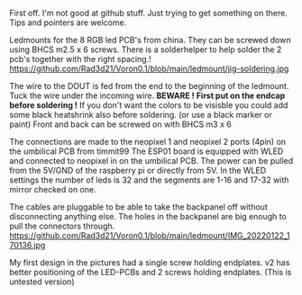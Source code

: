 First off. I'm not good at github stuff. Just trying to get something on there.
Tips and pointers are welcome.

Ledmounts for the 8 RGB led PCB's from china.
They can be screwed down using BHCS m2.5 x 6 screws.
There is a solderhelper to help solder the 2 pcb's together with the right spacing.!
https://github.com/Rad3d21/Voron0.1/blob/main/ledmount/jig-soldering.jpg

The wire to the DOUT is fed from the end to the beginning of the ledmount.
Tuck the wire under the incoming wire.
<B>BEWARE ! First put on the endcap before soldering !</B>
If you don't want the colors to be visisble you could add some black heatshrink also before soldering.
(or use a black marker or paint)
Front and back can be screwed on with BHCS m3 x 6

The connections are made to the neopixel 1 and neopixel 2 ports (4pin) on the umbilical PCB from timmit99
The ESP01 board is equipped with WLED and connected to neopixel in on the umbilical PCB.
The power can be pulled from the 5V/GND of the raspberry pi or directly from 5V.
In the WLED settings the number of leds is 32 and the segments are 1-16 and 17-32 with mirror checked on one.

The cables are pluggable to be able to take the backpanel off without disconnecting anything else.
The holes in the backpanel are big enough to pull the connectors through. https://github.com/Rad3d21/Voron0.1/blob/main/ledmount/IMG_20220122_170136.jpg

My first design in the pictures had a single screw holding endplates. v2 has better positioning of the LED-PCBs and 2 screws holding endplates. (This is untested version)

